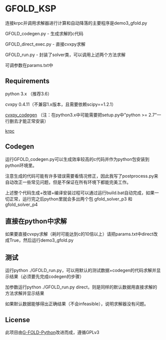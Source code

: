 # GFOLD_KSP

连接krpc并调用求解器进行计算和自动降落的主要程序是demo3_gfold.py

GFOLD_codegen.py - 生成求解的c代码

GFOLD_direct_exec.py - 直接cvxpy求解

GFOLD_run.py - 封装了solver类，可以调用上述两个方法求解

可调参数在params.txt中

## Requirements

python 3.x （推荐3.6）

cvxpy 0.4.11（不兼容1.x版本，且需要依赖scipy==1.2.1）

[cvxpy_codegen](https://github.com/moehle/cvxpy_codegen) （注：在python3.x中可能需要把setup.py中"python >= 2.7"一行删去才能正常安装）

[krpc](http://krpc.github.io/krpc/)

## Codegen

运行GFOLD_codegen.py可以生成效率较高的c代码并作为python包安装到python环境里。

注意生成的代码可能有许多错误需要看情况修正，因此我写了postprocess.py来自动改正一些常见问题，但是不保证在所有环境下都能完美工作。

上述整个代码生成+改错+编译安装过程可以通过运行build.bat自动完成，如果一切正常，运行完之后python里就会多出两个包 gfold_solver_p3 和 gfold_solver_p4 

## 直接在python中求解

如果要直接cvxpy求解（耗时可能达到c的10倍以上）请把params.txt中direct改成True，然后运行demo3_gfold.py

## 测试

运行python ./GFOLD_run.py，可以用默认的测试数据+codegen的代码求解并显示结果（必须要先完成codegen的步骤）

加参数运行python ./GFOLD_run.py direct，则是同样的默认数据用直接求解的方法求解并显示结果

如果默认数据能够得出正确结果（不会infeasible），说明求解器没有问题。

## License

此项目由[G-FOLD-Python](https://github.com/jonnyhyman/G-FOLD-Python)改进而成，遵循GPLv3
